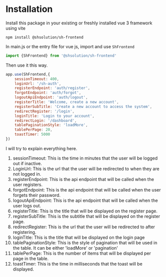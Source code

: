 # Installation

Install this package in your existing or freshly installed vue 3 framework 
using vite

```shell
npm install @shsolution/sh-frontend
```

In main.js or the entry file for vue js, import and use ``ShFrontend``

```javascript
import {ShFrontend} from '@shsolution/sh-frontend'
```

Then use it this way.

```javascript
app.use(ShFrontend,{
    sessionTimeout: 400,
    loginUrl: '/sh-auth',
    registerEndpoint: 'auth/register',
    forgotEndpoint: 'auth/forgot',
    logoutApiEndpoint: 'auth/logout',
    registerTitle: 'Welcome, create a new account',
    registerSubTitle: 'Create a new account to access the system',
    redirectRegister: '/login',
    loginTitle: 'Login to your account',
    redirectLogin: '/dashboard',
    tablePaginationStyle: 'loadMore',
    tablePerPage: 20,
    toastTimer: 5000
})
```
I will try to explain everything here. 
1. sessionTimeout: This is the time in minutes that the user will be logged out if inactive.
2. LoginUrl: This is the url that the user will be redirected to when they are not logged in.
3. registerEndpoint: This is the api endpoint that will be called when the user registers.
4. forgotEndpoint: This is the api endpoint that will be called when the user forgets their password.
5. logoutApiEndpoint: This is the api endpoint that will be called when the user logs out.
4. registerTitle: This is the title that will be displayed on the register page.
5. registerSubTitle: This is the subtitle that will be displayed on the register page.
6. redirectRegister: This is the url that the user will be redirected to after registering.
7. loginTitle: This is the title that will be displayed on the login page
8. tablePaginationStyle: This is the style of pagination that will be used in the table. It can be either 'loadMore' or 'pagination'
9. tablePerPage: This is the number of items that will be displayed per page in the table.
10. toastTimer: This is the time in milliseconds that the toast will be displayed.
